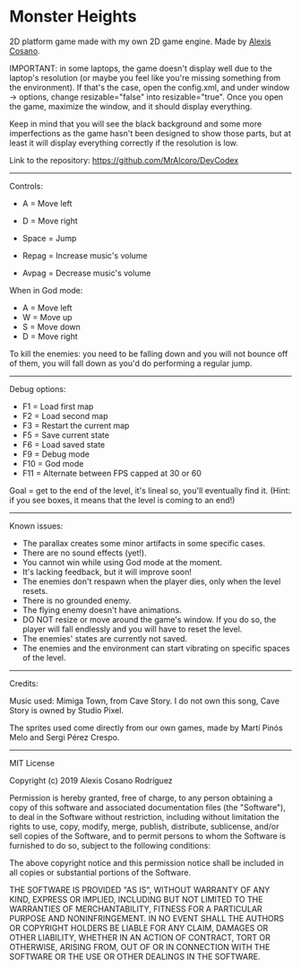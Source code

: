 # Monster Heights
2D platform game made with my own 2D game engine.
Made by [Alexis Cosano](https://github.com/AlexisCosano).

IMPORTANT: in some laptops, the game doesn't display well due to the laptop's resolution (or maybe you feel like you're missing something from the environment). If that's the case, open the config.xml, and under window -> options, change resizable="false" into resizable="true". Once you open the game, maximize the window, and it should display everything.

Keep in mind that you will see the black background and some more imperfections as the game hasn't been designed to show those parts, but at least it will display everything correctly if the resolution is low.

Link to the repository: https://github.com/MrAlcoro/DevCodex


----------------------------------------------------------------------

Controls:

- A = Move left
- D = Move right
- Space = Jump

- Repag = Increase music's volume
- Avpag = Decrease music's volume

When in God mode:

- A = Move left
- W = Move up
- S = Move down
- D = Move right

To kill the enemies: you need to be falling down and you will not bounce off of them, you will fall down as you'd do performing a regular jump.

----------------------------------------------------------------------

Debug options:

- F1 = Load first map
- F2 = Load second map
- F3 = Restart the current map
- F5 = Save current state
- F6 = Load saved state
- F9 = Debug mode
- F10 = God mode
- F11 = Alternate between FPS capped at 30 or 60

Goal = get to the end of the level, it's lineal so, you'll eventually find it. (Hint: if you see boxes, it means that the level is coming to an end!)

----------------------------------------------------------------------

Known issues:

- The parallax creates some minor artifacts in some specific cases.
- There are no sound effects (yet!).
- You cannot win while using God mode at the moment.
- It's lacking feedback, but it will improve soon!
- The enemies don't respawn when the player dies, only when the level resets.
- There is no grounded enemy.
- The flying enemy doesn't have animations.
- DO NOT resize or move around the game's window. If you do so, the player will fall endlessly and you will have to reset the level.
- The enemies' states are currently not saved.
- The enemies and the environment can start vibrating on specific spaces of the level.

----------------------------------------------------------------------

Credits: 

Music used: Mimiga Town, from Cave Story. I do not own this song, Cave Story is owned by Studio Pixel.

The sprites used come directly from our own games, made by Martí Pinós Melo and Sergi Pérez Crespo.

--------------------------------------------------------------------------
MIT License

Copyright (c) 2019 Alexis Cosano Rodríguez 

Permission is hereby granted, free of charge, to any person obtaining a copy
of this software and associated documentation files (the "Software"), to deal
in the Software without restriction, including without limitation the rights
to use, copy, modify, merge, publish, distribute, sublicense, and/or sell
copies of the Software, and to permit persons to whom the Software is
furnished to do so, subject to the following conditions:

The above copyright notice and this permission notice shall be included in all
copies or substantial portions of the Software.

THE SOFTWARE IS PROVIDED "AS IS", WITHOUT WARRANTY OF ANY KIND, EXPRESS OR
IMPLIED, INCLUDING BUT NOT LIMITED TO THE WARRANTIES OF MERCHANTABILITY,
FITNESS FOR A PARTICULAR PURPOSE AND NONINFRINGEMENT. IN NO EVENT SHALL THE
AUTHORS OR COPYRIGHT HOLDERS BE LIABLE FOR ANY CLAIM, DAMAGES OR OTHER
LIABILITY, WHETHER IN AN ACTION OF CONTRACT, TORT OR OTHERWISE, ARISING FROM,
OUT OF OR IN CONNECTION WITH THE SOFTWARE OR THE USE OR OTHER DEALINGS IN THE
SOFTWARE.
